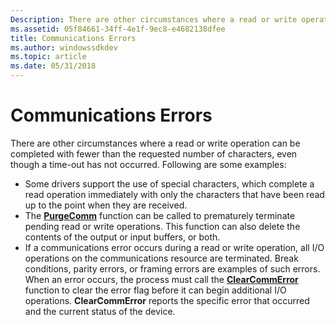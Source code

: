```yaml
---
Description: There are other circumstances where a read or write operation can be completed with fewer than the requested number of characters, even though a time-out has not occurred.
ms.assetid: 05f84661-34ff-4e1f-9ec8-e4682138dfee
title: Communications Errors
ms.author: windowssdkdev
ms.topic: article
ms.date: 05/31/2018
---
```


# Communications Errors

There are other circumstances where a read or write operation can be completed with fewer than the requested number of characters, even though a time-out has not occurred. Following are some examples:

-   Some drivers support the use of special characters, which complete a read operation immediately with only the characters that have been read up to the point when they are received.
-   The [**PurgeComm**](/windows/desktop/api/Winbase/nf-winbase-purgecomm) function can be called to prematurely terminate pending read or write operations. This function can also delete the contents of the output or input buffers, or both.
-   If a communications error occurs during a read or write operation, all I/O operations on the communications resource are terminated. Break conditions, parity errors, or framing errors are examples of such errors. When an error occurs, the process must call the [**ClearCommError**](/windows/desktop/api/Winbase/nf-winbase-clearcommerror) function to clear the error flag before it can begin additional I/O operations. **ClearCommError** reports the specific error that occurred and the current status of the device.

 

 



